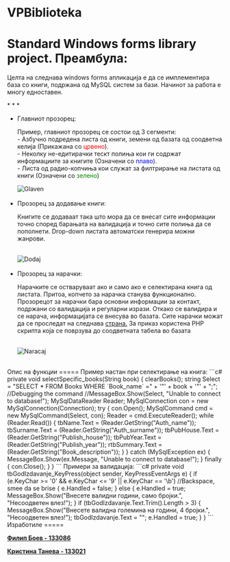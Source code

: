 # VPBiblioteka
Standard Windows forms library project.
Преамбула:
============
<p>Целта на следнава windows forms апликација е да се имплементира база со книги, подржана од MySQL систем за бази. Начинот за работа е многу едноставен.</p>
* * *

<ul>
<li> Главниот прозорец: <br />
<p>Пример, главниот прозорец се состои од 3 сегменти:<br>
- Азбучно подредена листа од книги, земени од базата од соодветна келија (Прикажана со <span style="color:red;">црвено</span>).<br>
- Неколку не-едитирачки тескт полиња кои ги содржат информациите за книгите (Означени со <span style="color:blue;">плаво</span>).<br>
- Листа од радио-копчиња кои служат за филтрирање на листата од книги (Означени со <span style="color:green;">зелено</span>)<br>
</p>
<img src="http://img.prntscr.com/img?url=http://i.imgur.com/p8LgNMz.png" alt="Glaven" /> </li>
<br>
<li> Прозорец за додавање книги: <br />
<p>Книгите се додаваат така што мора да се внесат сите информации точно според барањата на валидација и точно сите полиња да се пополнети. Drop-down листата автоматски генерира можни жанрови.</p><br>
<img src="http://img.prntscr.com/img?url=http://i.imgur.com/Utg7yX6.png" alt="Dodaj" /> </li>
</li>
<br>
<li> Прозорец за нарачки: <br />
<p>Нарачките се остваруваат ако и само ако е селектирана книга од листата. Притоа, копчето за нарачка станува функционално. Прозорецот за нарачки бара основни информации за контакт, подржани со валидација и регуларни изрази. Откако се валидира и се нарача, информацијата се внесува во базата. Сите нарачки можат да се проследат на следнава  <a href="http://oriondev.me/Customers/Customers.php" target="_blank">страна.</a>  За приказ користена PHP скрипта која се поврзува до соодветната табела во базата</p>
<br>
<img src="http://img.prntscr.com/img?url=http://i.imgur.com/OoliRUf.png" alt="Naracaj" /> </li>
</li>
<br>
</ul> 
Опис на функции
=====
Пример настан при селектирање на книга:
```c#
private void selectSpecific_books(String book)
{
    clearBooks();
    string Select = "SELECT * FROM Books WHERE `Book_name` =" + '"' + book + '"' + ";";
    //Debugging the command
    //MessageBox.Show(Select, "Unable to connect to database!");
    MySqlDataReader Reader;
    MySqlConnection con = new MySqlConnection(Connection);
    try
    {
        con.Open();
        MySqlCommand cmd = new MySqlCommand(Select, con);
        Reader = cmd.ExecuteReader();
        while (Reader.Read())
        {
            tbName.Text = (Reader.GetString("Auth_name"));
            tbSurname.Text = (Reader.GetString("Auth_surname"));
            tbPubHouse.Text = (Reader.GetString("Publish_house"));
            tbPubYear.Text = (Reader.GetString("Publish_year"));
            rtbSummary.Text = (Reader.GetString("Book_description"));
        }
    }
    catch (MySqlException ex)
    {
        MessageBox.Show(ex.Message, "Unable to connect to database!");
    }
    finally
    {
        con.Close();
    }
}
```
Примери за валидација:
```c#
 private void tbGodIzdavanje_KeyPress(object sender, KeyPressEventArgs e)
{
    if (e.KeyChar >= '0' && e.KeyChar <= '9' || e.KeyChar == '\b') //Backspace, smee da se brise
    {
        e.Handled = false;
    }
    else
    {
        e.Handled = true;
        MessageBox.Show("Внесете валидни години, само бројки.", "Несоодветен влез!");
    }
    if (tbGodIzdavanje.Text.Trim().Length > 3)
    {
        MessageBox.Show("Внесете валидна големина на години, 4 бројки.", "Несоодветен влез!");
        tbGodIzdavanje.Text = "";
        e.Handled = true;
    }
}
```
Изработиле
=====
<p><b><a href="http://courses.finki.ukim.mk/user/view.php?id=3930" target="_blank">Филип Боев - 133086</a></b></p>
<p><b><a href="http://courses.finki.ukim.mk/user/view.php?id=4052" target="_blank">Кристина Танева - 133021</a></b></p>
</p>
